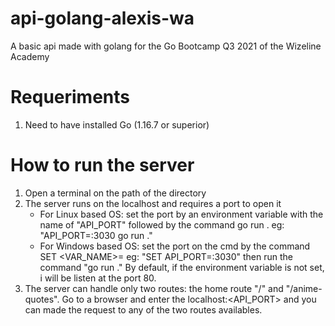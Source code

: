 # api-golang-alexis-wa
A basic api made with golang for the Go Bootcamp Q3 2021 of the Wizeline Academy

# Requeriments
1. Need to have installed Go (1.16.7 or superior)

# How to run the server
1. Open a terminal on the path of the directory
2. The server runs on the localhost and requires a port to open it
   - For Linux based OS: set the port by an environment variable with the name of "API_PORT" followed by the command go run . eg: "API_PORT=:3030 go run ."
   - For Windows based OS: set the port on the cmd by the command SET <VAR_NAME>=<VAL> eg: "SET API_PORT=:3030" then run the command "go run ." By default, if the environment   variable is not set, i will be listen at the port 80.
3. The server can handle only two routes: the home route "/" and "/anime-quotes". 
    Go to a browser and enter the localhost:<API_PORT> and you can made the request to any of the two routes availables.
